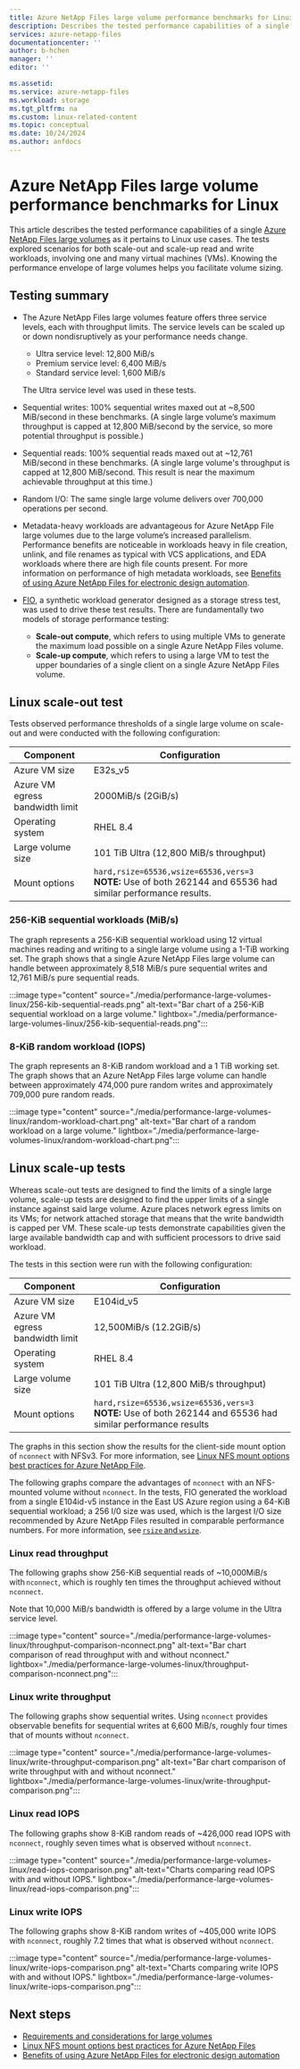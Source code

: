 ```yaml
---
title: Azure NetApp Files large volume performance benchmarks for Linux
description: Describes the tested performance capabilities of a single Azure NetApp Files large volume as it pertains to Linux use cases.
services: azure-netapp-files
documentationcenter: ''
author: b-hchen
manager: ''
editor: ''

ms.assetid:
ms.service: azure-netapp-files
ms.workload: storage
ms.tgt_pltfrm: na
ms.custom: linux-related-content
ms.topic: conceptual
ms.date: 10/24/2024
ms.author: anfdocs
---
```

# Azure NetApp Files large volume performance benchmarks for Linux

This article describes the tested performance capabilities of a single [Azure NetApp Files large volumes](large-volumes-requirements-considerations.md) as it pertains to Linux use cases. The tests explored scenarios for both scale-out and scale-up read and write workloads, involving one and many virtual machines (VMs). Knowing the performance envelope of large volumes helps you facilitate volume sizing.

## Testing summary 

* The Azure NetApp Files large volumes feature offers three service levels, each with throughput limits. The service levels can be scaled up or down nondisruptively as your performance needs change.  

    * Ultra service level: 12,800 MiB/s
    * Premium service level: 6,400 MiB/s
    * Standard service level: 1,600 MiB/s

    The Ultra service level was used in these tests. 

* Sequential writes: 100% sequential writes maxed out at ~8,500 MiB/second in these benchmarks. (A single large volume’s maximum throughput is capped at 12,800 MiB/second by the service, so more potential throughput is possible.)
* Sequential reads: 100% sequential reads maxed out at ~12,761 MiB/second in these benchmarks. (A single large volume's throughput is capped at 12,800 MiB/second. This result is near the maximum achievable throughput at this time.)

* Random I/O: The same single large volume delivers over 700,000 operations per second. 

* Metadata-heavy workloads are advantageous for Azure NetApp File large volumes due to the large volume’s increased parallelism. Performance benefits are noticeable in workloads heavy in file creation, unlink, and file renames as typical with VCS applications, and EDA workloads where there are high file counts present. For more information on performance of high metadata workloads, see [Benefits of using Azure NetApp Files for electronic design automation](solutions-benefits-azure-netapp-files-electronic-design-automation.md).

* [FIO](https://fio.readthedocs.io/en/latest/fio_doc.html), a synthetic workload generator designed as a storage stress test, was used to drive these test results. There are fundamentally two models of storage performance testing:

    * **Scale-out compute**, which refers to using multiple VMs to generate the maximum load possible on a single Azure NetApp Files volume. 
    * **Scale-up compute**, which refers to using a large VM to test the upper boundaries of a single client on a single Azure NetApp Files volume. 
    
## Linux scale-out test 

Tests observed performance thresholds of a single large volume on scale-out and were conducted with the following configuration:

| Component | Configuration |  
|- | - |
| Azure VM size | E32s_v5 |
| Azure VM egress bandwidth limit | 2000MiB/s (2GiB/s) |
| Operating system | RHEL 8.4 |
| Large volume size | 101 TiB Ultra (12,800 MiB/s throughput) |
| Mount options | `hard,rsize=65536,wsize=65536,vers=3`  <br /> **NOTE:** Use of both 262144 and 65536 had similar performance results. |

### 256-KiB sequential workloads (MiB/s) 

The graph represents a 256-KiB sequential workload using 12 virtual machines reading and writing to a single large volume using a 1-TiB working set. The graph shows that a single Azure NetApp Files large volume can handle between approximately 8,518 MiB/s pure sequential writes and 12,761 MiB/s pure sequential reads.

:::image type="content" source="./media/performance-large-volumes-linux/256-kib-sequential-reads.png" alt-text="Bar chart of a 256-KiB sequential workload on a large volume." lightbox="./media/performance-large-volumes-linux/256-kib-sequential-reads.png":::

### 8-KiB random workload (IOPS)

The graph represents an 8-KiB random workload and a 1 TiB working set. The graph shows that an Azure NetApp Files large volume can handle between approximately 474,000 pure random writes and approximately 709,000 pure random reads.

:::image type="content" source="./media/performance-large-volumes-linux/random-workload-chart.png" alt-text="Bar chart of a random workload on a large volume." lightbox="./media/performance-large-volumes-linux/random-workload-chart.png":::


## Linux scale-up tests 

Whereas scale-out tests are designed to find the limits of a single large volume, scale-up tests are designed to find the upper limits of a single instance against said large volume. Azure places network egress limits on its VMs; for network attached storage that means that the write bandwidth is capped per VM. These scale-up tests demonstrate capabilities given the large available bandwidth cap and with sufficient processors to drive said workload. 

The tests in this section were run with the following configuration: 

| Component | Configuration |  
|- | - |
| Azure VM size | E104id_v5  |
| Azure VM egress bandwidth limit | 12,500MiB/s (12.2GiB/s)  |
| Operating system | RHEL 8.4 |
| Large volume size | 101 TiB Ultra (12,800 MiB/s throughput) |
| Mount options | `hard,rsize=65536,wsize=65536,vers=3` <br /> **NOTE:** Use of both 262144 and 65536 had similar performance results |

The graphs in this section show the results for the client-side mount option of `nconnect` with NFSv3. For more information, see [Linux NFS mount options best practices for Azure NetApp File](performance-linux-mount-options.md#nconnect).

The following graphs compare the advantages of `nconnect` with an NFS-mounted volume without `nconnect`. In the tests, FIO generated the workload from a single E104id-v5 instance in the East US Azure region using a 64-KiB sequential workload; a 256 I/0 size was used, which is the largest I/O size recommended by Azure NetApp Files resulted in comparable performance numbers. For more information, see [`rsize` and `wsize`](performance-linux-mount-options.md#rsize-and-wsize). 

### Linux read throughput 

The following graphs show 256-KiB sequential reads of ~10,000MiB/s with `nconnect`, which is roughly ten times the throughput achieved without `nconnect`.  

Note that 10,000 MiB/s bandwidth is offered by a large volume in the Ultra service level. 

:::image type="content" source="./media/performance-large-volumes-linux/throughput-comparison-nconnect.png" alt-text="Bar chart comparison of read throughput with and without nconnect." lightbox="./media/performance-large-volumes-linux/throughput-comparison-nconnect.png":::

### Linux write throughput

The following graphs show sequential writes. Using `nconnect` provides observable benefits for sequential writes at 6,600 MiB/s, roughly four times that of mounts without `nconnect`. 

:::image type="content" source="./media/performance-large-volumes-linux/write-throughput-comparison.png" alt-text="Bar chart comparison of write throughput with and without nconnect." lightbox="./media/performance-large-volumes-linux/write-throughput-comparison.png":::

### Linux read IOPS

The following graphs show 8-KiB random reads of ~426,000 read IOPS with `nconnect`, roughly seven times what is observed without `nconnect`. 

:::image type="content" source="./media/performance-large-volumes-linux/read-iops-comparison.png" alt-text="Charts comparing read IOPS with and without IOPS." lightbox="./media/performance-large-volumes-linux/read-iops-comparison.png":::

### Linux write IOPS

The following graphs show 8-KiB random writes of ~405,000 write IOPS with `nconnect`, roughly 7.2 times that what is observed without `nconnect`.

:::image type="content" source="./media/performance-large-volumes-linux/write-iops-comparison.png" alt-text="Charts comparing write IOPS with and without IOPS." lightbox="./media/performance-large-volumes-linux/write-iops-comparison.png":::

## Next steps

* [Requirements and considerations for large volumes](large-volumes-requirements-considerations.md)
* [Linux NFS mount options best practices for Azure NetApp Files](performance-linux-mount-options.md)
* [Benefits of using Azure NetApp Files for electronic design automation](solutions-benefits-azure-netapp-files-electronic-design-automation.md)

